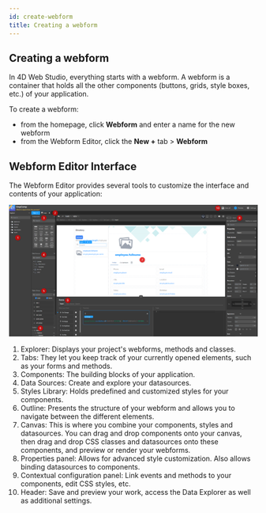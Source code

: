 ```yaml
---
id: create-webform
title: Creating a webform
---
```


## Creating a webform

In 4D Web Studio, everything starts with a webform. A webform is a container that holds all the other components (buttons, grids, style boxes, etc.) of your application.

To create a webform:
* from the homepage, click **Webform** and enter a name for the new webform
* from the Webform Editor, click the **New +** tab > **Webform**

## Webform Editor Interface

The Webform Editor provides several tools to customize the interface and contents of your application:

![interface](img/web-form-editor-interface.png)

<ol class="interface-numbers">
<li class="interface-item">Explorer: Displays your project's webforms, methods and classes.</li>
<li class="interface-item">Tabs: They let you keep track of your currently opened elements, such as your forms and methods.</li>
<li class="interface-item">Components: The building blocks of your application.</li>
<li class="interface-item">Data Sources: Create and explore your datasources.</li>
<li class="interface-item">Styles Library: Holds predefined and customized styles for your components.</li>
<li class="interface-item">Outline: Presents the structure of your webform and allows you to navigate between the different elements. </li>
<li class="interface-item">Canvas: This is where you combine your components, styles and datasources. You can drag and drop components onto your canvas, then drag and drop CSS classes and datasources onto these components, and preview or render your webforms.</li>
<li class="interface-item">Properties panel: Allows for advanced style customization. Also allows binding datasources to components.</li>
<li class="interface-item">Contextual configuration panel: Link events and methods to your components, edit CSS styles, etc.</li>
<li class="interface-item-2"> Header: Save and preview your work, access the Data Explorer as well as additional settings.</li>
</ol>